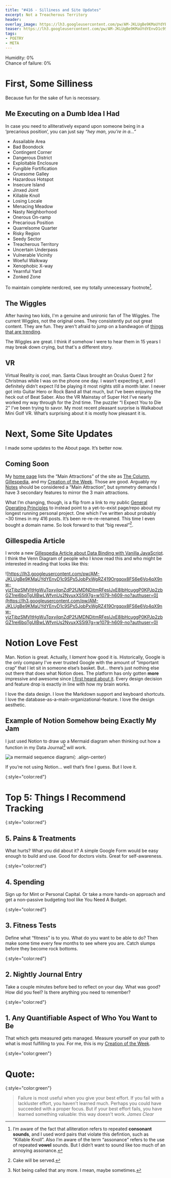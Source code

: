 ```yaml
---
title: "#416 - Silliness and Site Updates"
excerpt: Not a Treacherous Territory
header:
overlay_image: https://lh3.googleusercontent.com/pw/AM-JKLUgBe9KMaUYdYEnvD1c9SPs5JobPxWgRZ419Orgqox8FS6e6Vo4qX9nw-yjzTibzSMVItHgWuTpxyilqnZdP2fJMDNDitmRFesIJxE8IbHcuggP0KPJp2zbGZ1rei6bqTgUIBwLWfvnUs2NvuxXS5l97g=w800
teaser: https://lh3.googleusercontent.com/pw/AM-JKLUgBe9KMaUYdYEnvD1c9SPs5JobPxWgRZ419Orgqox8FS6e6Vo4qX9nw-yjzTibzSMVItHgWuTpxyilqnZdP2fJMDNDitmRFesIJxE8IbHcuggP0KPJp2zbGZ1rei6bqTgUIBwLWfvnUs2NvuxXS5l97g=w200
tags: 
- POETRY
- META
---
```


Humidity: 0%  
Chance of failure: 0% 

# First, Some Silliness

Because fun for the sake of fun is necessary.

## Me Executing on a Dumb Idea I Had

In case you need to alliteratively expand upon someone being in a ‘precarious position’, you can just say *“hey man, you’re in a...”*

- Assailable Area
- Bad Boondock
- Contingent Corner
- Dangerous District
- Exploitable Enclosure
- Fungible Fortification
- Gruesome Galley
- Hazardous Hotspot
- Insecure Island
- Jinxed Joint
- Killable Knoll
- Losing Locale
- Menacing Meadow
- Nasty Neighborhood
- Onerous On-ramp
- Precarious Position
- Quarrelsome Quarter
- Risky Region
- Seedy Sector
- Treacherous Territory
- Uncertain Underpass
- Vulnerable Vicinity
- Woeful Walkway
- Xenophobic X-way
- Yearnful Yard
- Zonked Zone

To maintain complete nerdcred, see my totally unnecessary footnote[^1].

## The Wiggles

After having two kids, I'm a genuine and unironic fan of The Wiggles. The current Wiggles, not the original ones. They consistently put out great content. They are fun. They aren't afraid to jump on a bandwagon of [things that are trending](https://youtu.be/zLDG7bTDWo4). 

The Wiggles are great. I think if somehow I were to hear them in 15 years I may break down crying, but that's a different story.

## VR

Virtual Reality is *cool*, man. Santa Claus brought an Oculus Quest 2 for Christmas while I was on the phone one day. I wasn’t expecting it, and I definitely didn’t expect I’d be playing it most nights still a month later. I never got into Guitar Hero or Rock Band all that much, but I’ve been enjoying the heck out of Beat Saber. Also the VR Mainstay of Super Hot I’ve nearly worked my way through for the 2nd time. The puzzler “I Expect You to Die 2” I’ve been trying to savor. My most recent pleasant surprise is Walkabout Mini Golf VR. What’s surprising about it is mostly how pleasant it is.

# Next, Some Site Updates

I made some updates to the About page. It’s better now.

## Coming Soon

My [home page](http://aarongilly.com) lists the “Main Attractions” of the site as [The Column](https://aarongilly.com/all/), [Gillespedia](https://aarongilly.com/gillespedia/), and my [Creation of the Week](https://www.notion.so/9e6c767be05a42c7ab438e4330658e2b). Those are good. Arguably my [Notes](https://www.notion.so/a7627b8ed78b4eab9e31364cb7b98eea) should be considered a “Main Attraction”, but symmetry demands I have 3 secondary features to mirror the 3 main attractions.

What I’m changing, though, is a flip from a link to my public [General Operating Principles](https://www.notion.so/General-Operating-Principles-95a182cba7fd44a893970d3a04b97cc2) to instead point to a yet-to-exist page/repo about my longest running personal project. One which I’ve written about probably ~30 times in my 416 posts. It’s been re-re-re-renamed. This time I even bought a domain name. So look forward to that “big reveal”[^2].

## Gillespedia Article

I wrote a new [Gillespedia Article about Data Binding with Vanilla JavaScript](https://aarongilly.com/gillespedia/data-binding/). I think the Venn Diagram of people who I know read this and who might be interested in reading that looks like this:

![https://lh3.googleusercontent.com/pw/AM-JKLUgBe9KMaUYdYEnvD1c9SPs5JobPxWgRZ419Orgqox8FS6e6Vo4qX9nw-yjzTibzSMVItHgWuTpxyilqnZdP2fJMDNDitmRFesIJxE8IbHcuggP0KPJp2zbGZ1rei6bqTgUIBwLWfvnUs2NvuxXS5l97g=w1079-h609-no?authuser=0](https://lh3.googleusercontent.com/pw/AM-JKLUgBe9KMaUYdYEnvD1c9SPs5JobPxWgRZ419Orgqox8FS6e6Vo4qX9nw-yjzTibzSMVItHgWuTpxyilqnZdP2fJMDNDitmRFesIJxE8IbHcuggP0KPJp2zbGZ1rei6bqTgUIBwLWfvnUs2NvuxXS5l97g=w1079-h609-no?authuser=0)

# Notion Love Fest

Man. Notion is great. Actually, I *lament* how good it is. Historically, Google is the only company I've ever trusted Google with the amount of “important crap” that I let sit in someone else’s basket. But... there’s just nothing else out there that does what Notion does. The platform has only gotten **more** impressive and awesome since [I first heard about it](https://aarongilly.com/370-feature-aaron-information/). Every design decision and feature drop is exactly in line with how my brain works. 

I love the data design. I love the Markdown support and keyboard shortcuts. I love the database-as-a-main-organizational-feature. I love the design aesthetic.

## Example of Notion Somehow being Exactly My Jam

I just used Notion to draw up a Mermaid diagram when thinking out how a function in my Data Journal[^3] will work.

![a mermaid sequence diagram](https://lh3.googleusercontent.com/pw/AM-JKLUoYioUS__PHwlZcd2H1rS1PKFMr8Mm8wfQnnke6r87kOjyVobBsxRCSwZaGfkb1zpvUCM8FbxW4_5rwSngS6365mk8Z651I16476YuVnRbv8mIua7eLwe-q7RW-7Do2BjEocQqydemQ4kjLtqYaaY0zg=w609-h764-no?authuser=0){: .align-center}

If you’re not using Notion... well that’s fine I guess. But I love it.

{:style="color:red"}

# Top 5: Things I Recommend Tracking

{:style="color:red"}

## 5. Pains & Treatments

What hurts? What you did about it? A simple Google Form would be easy enough to build and use. Good for doctors visits. Great for self-awareness.

{:style="color:red"}

## 4. Spending

Sign up for Mint or Personal Capital. Or take a more hands-on approach and get a non-passive budgeting tool like You Need A Budget.

{:style="color:red"}

## 3. Fitness Tests

Define what “fitness” is to you. What do you want to be able to do? Then make some time every few months to see where you are. Catch slumps before they become rock bottoms.

{:style="color:red"}

## 2. Nightly Journal Entry

Take a couple minutes before bed to reflect on your day. What was good? How did you feel? Is there anything you need to remember?

{:style="color:red"}

## 1. Any Quantifiable Aspect of Who You Want to Be

That which gets measured gets managed. Measure yourself on your path to what is most fulfilling to you. For me, this is my [Creation of the Week](https://www.notion.so/9e6c767be05a42c7ab438e4330658e2b).

{:style="color:green"}

# **Quote:**

{:style="color:green"}

> Failure is most useful when you give your best effort. If you fail with a lackluster effort, you haven't learned much. Perhaps you could have succeeded with a proper focus. But if your best effort fails, you have learned something valuable: this way doesn't work. <cite>James Clear</cite>

[^1]: I’m aware of the fact that alliteration refers to repeated **consonant sounds**, and I used word pairs that violate this defintion, such as “Killable Knoll”. Also I’m aware of the term “assonance” refers to the use of repeated **vowel** sounds. But I didn’t want to sound like too much of an annoying assonance. 

[^2]: Cake will be served.

[^3]: Not being called that any more. I mean, maybe sometimes.